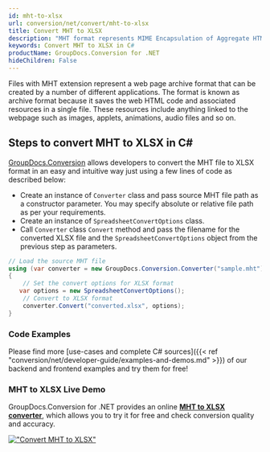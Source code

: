 ```yaml
---
id: mht-to-xlsx
url: conversion/net/convert/mht-to-xlsx
title: Convert MHT to XLSX
description: "MHT format represents MIME Encapsulation of Aggregate HTML with .mht extension. Learn how to convert MHT to XLSX file programmatically in C# language using GroupDocs.Conversion for .NET library."
keywords: Convert MHT to XLSX in C#
productName: GroupDocs.Conversion for .NET
hideChildren: False
---
```


Files with MHT extension represent a web page archive format that can be created by a number of different applications. The format is known as archive format because it saves the web HTML code and associated resources in a single file. These resources include anything linked to the webpage such as images, applets, animations, audio files and so on.

## Steps to convert MHT to XLSX in C#

[GroupDocs.Conversion](https://products.groupdocs.com/conversion/net) allows developers to convert the MHT file to XLSX format in an easy and intuitive way just using a few lines of code as described below:

* Create an instance of `Converter` class and pass source MHT file path as a constructor parameter. You may specify absolute or relative file path as per your requirements. 
* Create an instance of `SpreadsheetConvertOptions` class.
* Call `Converter` class `Convert` method and pass the filename for the converted XLSX file and the `SpreadsheetConvertOptions` object from the previous step as parameters.

```csharp
// Load the source MHT file
using (var converter = new GroupDocs.Conversion.Converter("sample.mht"))
{
    // Set the convert options for XLSX format
   var options = new SpreadsheetConvertOptions();
    // Convert to XLSX format
    converter.Convert("converted.xlsx", options);
}
```

### Code Examples

Please find more [use-cases and complete C# sources]({{< ref "conversion/net/developer-guide/examples-and-demos.md" >}}) of our backend and frontend examples and try them for free!

### MHT to XLSX Live Demo

GroupDocs.Conversion for .NET provides an online [**MHT to XLSX converter**](https://products.groupdocs.app/conversion/mht-to-xlsx), which allows you to try it for free and check conversion quality and accuracy.

[!["Convert MHT to XLSX"](conversion/net/images/convert-to-xlsx/convert-mht-to-xlsx.png)](https://products.groupdocs.app/conversion/mht-to-xlsx)